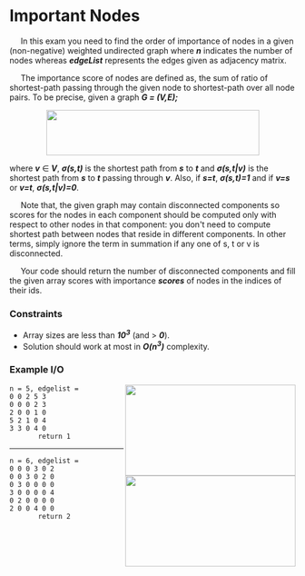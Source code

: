 # Important Nodes

&nbsp;&nbsp;&nbsp;&nbsp; In this exam you need to find the order of importance of nodes in a given (non-negative) weighted undirected graph where ***n*** indicates the number of nodes whereas ***edgeList*** represents the edges given as adjacency matrix.

&nbsp;&nbsp;&nbsp;&nbsp; The importance score of nodes are defined as, the sum of ratio of shortest-path passing through the given node to shortest-path over all node pairs. To be precise, given a graph ***G = (V,E);***

<p align="center">
  <img width="375" height="80" src="https://github.com/cahity/METU-CENG/blob/master/CENG315/the/scores.png">
</p>

where ***v*** ∈ ***V***, ***σ(s,t)*** is the shortest path from ***s*** to ***t*** and ***σ(s,t|v)*** is the shortest path from ***s*** to ***t*** passing through ***v***. Also, if ***s=t***, ***σ(s,t)=1*** and if ***v=s*** or ***v=t***, ***σ(s,t|v)=0***.

&nbsp;&nbsp;&nbsp;&nbsp; Note that, the given graph may contain disconnected components so scores for the nodes in each component should be computed only with respect to other nodes in that component: you don't need to compute shortest path between nodes that reside in different components. In other terms, simply ignore the term in summation if any one of s, t or v is disconnected.

&nbsp;&nbsp;&nbsp;&nbsp; Your code should return the number of disconnected components and fill the given array scores with importance ***scores*** of nodes in the indices of their ids.

### Constraints
* Array sizes are less than ***10<sup>3</sup>*** (and > ***0***).
* Solution should work at most in ***O(n<sup>3</sup>)*** complexity.

### Example I/O
<img align="right" width="300" height="160" src="https://github.com/cahity/METU-CENG/blob/master/CENG315/the/graph1.png">

```
n = 5, edgelist = 
0 0 2 5 3
0 0 0 2 3
2 0 0 1 0
5 2 1 0 4
3 3 0 4 0
       return 1
```

---

<img align="right" width="300" height="160" src="https://github.com/cahity/METU-CENG/blob/master/CENG315/the/graph2.png">

```
n = 6, edgelist = 
0 0 0 3 0 2
0 0 3 0 2 0
0 3 0 0 0 0
3 0 0 0 0 4
0 2 0 0 0 0
2 0 0 4 0 0
       return 2
```
